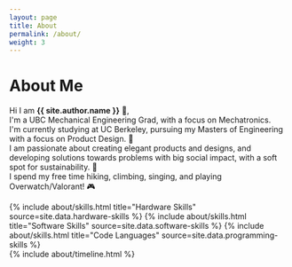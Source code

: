 ```yaml
---
layout: page
title: About
permalink: /about/
weight: 3
---
```


# **About Me**

Hi I am **{{ site.author.name }}** :wave:,<br>
I'm a UBC Mechanical Engineering Grad, with a focus on Mechatronics.<br> I'm currently studying at UC Berkeley, pursuing my Masters of Engineering with a focus on Product Design. :iphone: <br>
I am passionate about creating elegant products and designs, and developing solutions towards problems with big social impact, with a soft spot for sustainability. :evergreen_tree: <br>
I spend my free time hiking, climbing, singing, and playing Overwatch/Valorant! :video_game:

<div class="row">
{% include about/skills.html title="Hardware Skills" source=site.data.hardware-skills %}
{% include about/skills.html title="Software Skills" source=site.data.software-skills %}
{% include about/skills.html title="Code Languages" source=site.data.programming-skills %}

</div>

<div class="row">
{% include about/timeline.html %}
</div>